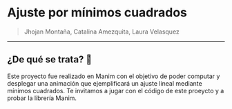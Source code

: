 # Ajuste por mínimos cuadrados
> Jhojan Montaña, Catalina Amezquita, Laura Velasquez
---
## ¿De qué se trata? 🤔
Este proyecto fue realizado en Manim con el objetivo de poder computar y desplegar una animación que ejemplificará un ajuste lineal mediante mínimos cuadrados.
Te invitamos a jugar con el código de este proeycto y a probar la librería Manim.
